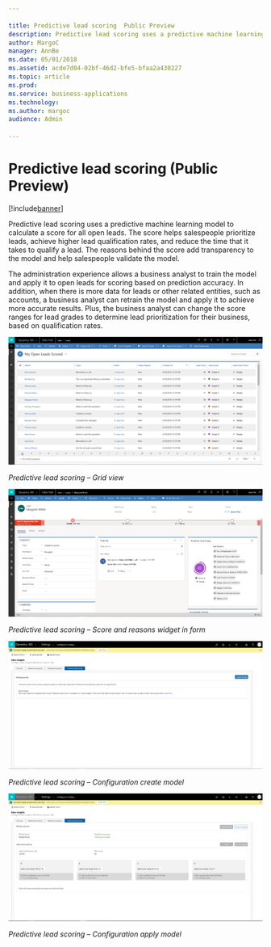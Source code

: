 ```yaml
---

title: Predictive lead scoring  Public Preview 
description: Predictive lead scoring uses a predictive machine learning model to calculate a score for all open leads.
author: MargoC
manager: AnnBe
ms.date: 05/01/2018
ms.assetid: acde7d04-02bf-46d2-bfe5-bfaa2a430227
ms.topic: article
ms.prod: 
ms.service: business-applications
ms.technology: 
ms.author: margoc
audience: Admin

---
```

#  Predictive lead scoring (Public Preview)




[!include[banner](../../includes/banner.md)]

Predictive lead scoring uses a predictive machine learning model to calculate a
score for all open leads. The score helps salespeople prioritize leads, achieve
higher lead qualification rates, and reduce the time that it takes to qualify a
lead. The reasons behind the score add transparency to the model and help
salespeople validate the model.

The administration experience allows a business analyst to train the model and
apply it to open leads for scoring based on prediction accuracy. In addition,
when there is more data for leads or other related entities, such as accounts, a
business analyst can retrain the model and apply it to achieve more accurate
results. Plus, the business analyst can change the score ranges for lead grades
to determine lead prioritization for their business, based on qualification
rates.

![Predictive lead scoring screen, grid view](media/predictive-lead-scoring-public-preview-1.png "Predictive lead scoring screen, grid view")
<!-- Predictive lead scoring - Grid view.png -->


*Predictive lead scoring – Grid view*

![Predictive lead scoring screen, score and reasons widget on a form](media/predictive-lead-scoring-public-preview-2.png "Predictive lead scoring screen, score and reasons widget on a form")
<!-- Predictive lead scoring - Score and reasons widget in form.png -->


*Predictive lead scoring – Score and reasons widget in form*

![Predictive lead scoring configuration screen](media/predictive-lead-scoring-public-preview-3.png "Predictive lead scoring configuration screen")
<!-- Predictive lead scoring - Configuration create model.png -->


*Predictive lead scoring – Configuration create model*

![Predictive lead scoring configuration screen, apply model option](media/predictive-lead-scoring-public-preview-4.png "Predictive lead scoring configuration screen, apply model option")
<!-- Predictive lead scoring - Configuration apply model.png -->


*Predictive lead scoring – Configuration apply model*
